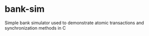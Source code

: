 # bank-sim
Simple bank simulator used to demonstrate atomic transactions and synchronization methods in C
